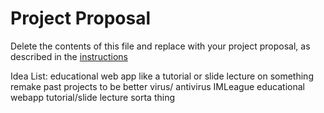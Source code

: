 # Project Proposal
Delete the contents of this file and replace with your project proposal, as described in the [instructions](./instructions.md)

Idea List:
educational web app like a tutorial or slide lecture on something
remake past projects to be better
virus/ antivirus
IMLeague
educational webapp tutorial/slide lecture sorta thing